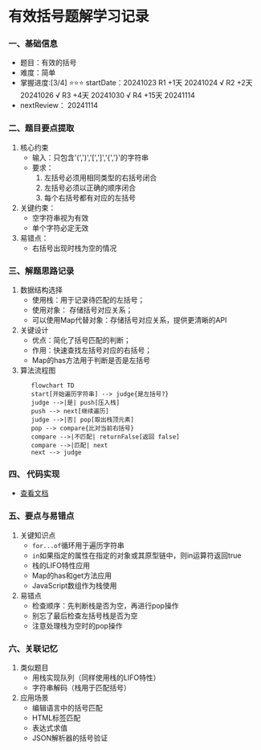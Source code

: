 # 有效括号题解学习记录

### 一、基础信息

- 题目：有效的括号
- 难度：简单
- 掌握进度:[3/4] ⭐⭐⭐
   startDate：20241023
   R1  +1天    20241024 √
   R2  +2天    20241026 √
   R3  +4天    20241030 √
   R4  +15天   20241114
- nextReview： 20241114

### 二、题目要点提取

1. 核心约束
   - 输入：只包含'(',')','[',']','{','}'的字符串
   - 要求：
     1. 左括号必须用相同类型的右括号闭合
     2. 左括号必须以正确的顺序闭合
     3. 每个右括号都有对应的左括号
2. 关键约束：
   - 空字符串视为有效
   - 单个字符必定无效
3. 易错点：
   - 右括号出现时栈为空的情况

### 三、解题思路记录

1. 数据结构选择
   - 使用栈：用于记录待匹配的左括号；
   - 使用对象： 存储括号对应关系；
   - 可以使用Map代替对象：存储括号对应关系，提供更清晰的API
2. 关键设计
   - 优点：简化了括号匹配的判断；
   - 作用：快速查找左括号对应的右括号；
   - Map的has方法用于判断是否是左括号
3. 算法流程图
   ``` mermaid
      flowchart TD
      start[开始遍历字符串] --> judge{是左括号?}
      judge -->|是| push[压入栈]
      push --> next[继续遍历]
      judge -->|否| pop[取出栈顶元素]
      pop --> compare{比对当前右括号}
      compare -->|不匹配| returnFalse[返回 false]
      compare -->|匹配| next
      next --> judge
   ```

### 四、 代码实现
   - [查看文档](isValid.js)

### 五、要点与易错点
   1. 关键知识点
      - `for...of`循环用于遍历字符串
      - `in`如果指定的属性在指定的对象或其原型链中，则in运算符返回true
      - 栈的LIFO特性应用
      - Map的has和get方法应用
      - JavaScript数组作为栈使用
   2. 易错点
      - 检查顺序：先判断栈是否为空，再进行pop操作
      - 别忘了最后检查左括号栈是否为空
      - 注意处理栈为空时的pop操作

### 六、关联记忆
   1. 类似题目
      - 用栈实现队列（同样使用栈的LIFO特性）
      - 字符串解码（栈用于匹配括号）
   2. 应用场景
      - 编辑语言中的括号匹配
      - HTML标签匹配
      - 表达式求值
      - JSON解析器的括号验证

